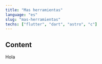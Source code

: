 ```yaml
---
title: "Mas herramientas"
language: "es"
slug: "mas-herramientas"
techs: ["flutter", "dart", "astro", "c"]
---
```


## Content

Hola
